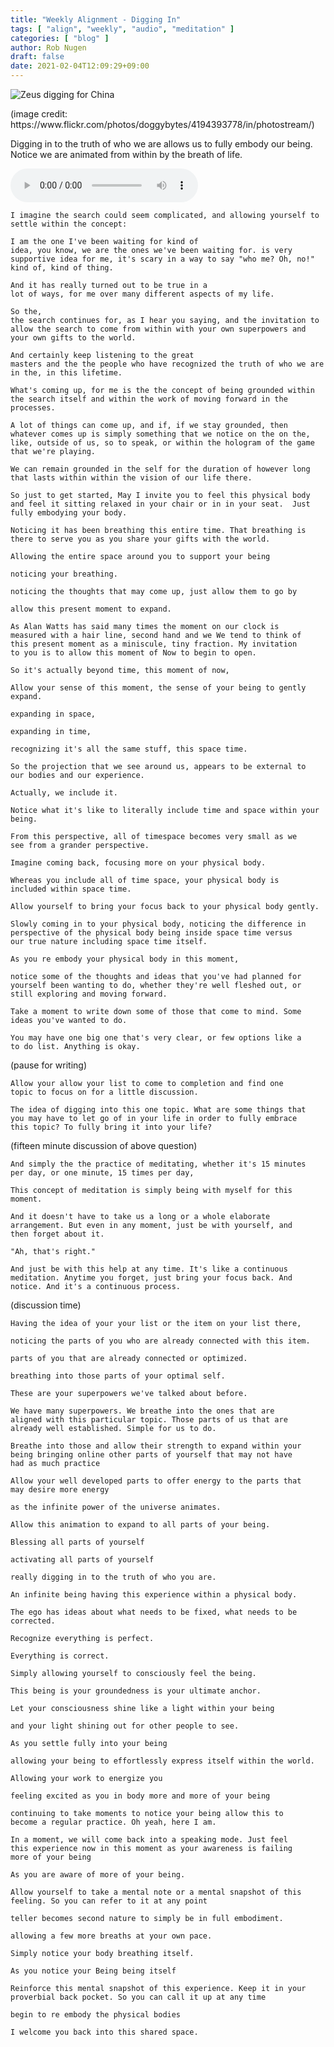 ```yaml
---
title: "Weekly Alignment - Digging In"
tags: [ "align", "weekly", "audio", "meditation" ]
categories: [ "blog" ]
author: Rob Nugen
draft: false
date: 2021-02-04T12:09:29+09:00
---
```


<img
src="//b.robnugen.com/blog/2021/zeus_digging_for_china.jpg"
alt="Zeus digging for China"
class="title" />

<div class="note">(image credit: https://www.flickr.com/photos/doggybytes/4194393778/in/photostream/)</div>

Digging in to the truth of who we are allows us to fully embody our
being.  Notice we are animated from within by the breath of life.

<audio controls>
  <source src="//b.robnugen.com/rob/presentations/weekly-alignments/2021/2021-feb-04-weekly-alignment-digging-in.ogg" type="audio/ogg">
  <source src="//b.robnugen.com/rob/presentations/weekly-alignments/2021/2021-feb-04-weekly-alignment-digging-in.mp3" type="audio/mpeg">
  Your browser does not support this audio content.
</audio>

    I imagine the search could seem complicated, and allowing yourself to
    settle within the concept:
    
    I am the one I've been waiting for kind of
    idea, you know, we are the ones we've been waiting for. is very
    supportive idea for me, it's scary in a way to say "who me? Oh, no!"
    kind of, kind of thing.
    
    And it has really turned out to be true in a
    lot of ways, for me over many different aspects of my life.
    
    So the,
    the search continues for, as I hear you saying, and the invitation to
    allow the search to come from within with your own superpowers and
    your own gifts to the world.
    
    And certainly keep listening to the great
    masters and the the people who have recognized the truth of who we are
    in the, in this lifetime.
    
    What's coming up, for me is the the concept of being grounded within
    the search itself and within the work of moving forward in the
    processes.
    
    A lot of things can come up, and if, if we stay grounded, then
    whatever comes up is simply something that we notice on the on the,
    like, outside of us, so to speak, or within the hologram of the game
    that we're playing.
    
    We can remain grounded in the self for the duration of however long
    that lasts within within the vision of our life there.
    
    So just to get started, May I invite you to feel this physical body
    and feel it sitting relaxed in your chair or in in your seat.  Just
    fully embodying your body.
    
    Noticing it has been breathing this entire time. That breathing is
    there to serve you as you share your gifts with the world.
    
    Allowing the entire space around you to support your being
    
    noticing your breathing.
    
    noticing the thoughts that may come up, just allow them to go by
    
    allow this present moment to expand.
    
    As Alan Watts has said many times the moment on our clock is
    measured with a hair line, second hand and we We tend to think of
    this present moment as a miniscule, tiny fraction. My invitation
    to you is to allow this moment of Now to begin to open.
    
    So it's actually beyond time, this moment of now,
    
    Allow your sense of this moment, the sense of your being to gently expand.
    
    expanding in space,
    
    expanding in time,
    
    recognizing it's all the same stuff, this space time.
    
    So the projection that we see around us, appears to be external to
    our bodies and our experience.
    
    Actually, we include it.
    
    Notice what it's like to literally include time and space within your being.
    
    From this perspective, all of timespace becomes very small as we
    see from a grander perspective.
    
    Imagine coming back, focusing more on your physical body.
    
    Whereas you include all of time space, your physical body is
    included within space time.
    
    Allow yourself to bring your focus back to your physical body gently.
    
    Slowly coming in to your physical body, noticing the difference in
    perspective of the physical body being inside space time versus
    our true nature including space time itself.
    
    As you re embody your physical body in this moment,
    
    notice some of the thoughts and ideas that you've had planned for
    yourself been wanting to do, whether they're well fleshed out, or
    still exploring and moving forward.
    
    Take a moment to write down some of those that come to mind. Some
    ideas you've wanted to do.
    
    You may have one big one that's very clear, or few options like a
    to do list. Anything is okay.
    
(pause for writing)
    
    Allow your allow your list to come to completion and find one
    topic to focus on for a little discussion.
    
    The idea of digging into this one topic. What are some things that
    you may have to let go of in your life in order to fully embrace
    this topic? To fully bring it into your life?
    
(fifteen minute discussion of above question)
    
    And simply the the practice of meditating, whether it's 15 minutes
    per day, or one minute, 15 times per day,
    
    This concept of meditation is simply being with myself for this
    moment.
    
    And it doesn't have to take us a long or a whole elaborate
    arrangement. But even in any moment, just be with yourself, and
    then forget about it.
    
    "Ah, that's right."
    
    And just be with this help at any time. It's like a continuous
    meditation. Anytime you forget, just bring your focus back. And
    notice. And it's a continuous process.
    
(discussion time)
    
    Having the idea of your your list or the item on your list there,
    
    noticing the parts of you who are already connected with this item.
    
    parts of you that are already connected or optimized.
    
    breathing into those parts of your optimal self.
    
    These are your superpowers we've talked about before.
    
    We have many superpowers. We breathe into the ones that are
    aligned with this particular topic. Those parts of us that are
    already well established. Simple for us to do.
    
    Breathe into those and allow their strength to expand within your
    being bringing online other parts of yourself that may not have
    had as much practice
    
    Allow your well developed parts to offer energy to the parts that
    may desire more energy
    
    as the infinite power of the universe animates.
    
    Allow this animation to expand to all parts of your being.
    
    Blessing all parts of yourself
    
    activating all parts of yourself
    
    really digging in to the truth of who you are.
    
    An infinite being having this experience within a physical body.
    
    The ego has ideas about what needs to be fixed, what needs to be
    corrected.
    
    Recognize everything is perfect.
    
    Everything is correct.
    
    Simply allowing yourself to consciously feel the being.
    
    This being is your groundedness is your ultimate anchor.
    
    Let your consciousness shine like a light within your being
    
    and your light shining out for other people to see.
    
    As you settle fully into your being
    
    allowing your being to effortlessly express itself within the world.
    
    Allowing your work to energize you
    
    feeling excited as you in body more and more of your being
    
    continuing to take moments to notice your being allow this to
    become a regular practice. Oh yeah, here I am.
    
    In a moment, we will come back into a speaking mode. Just feel
    this experience now in this moment as your awareness is failing
    more of your being
    
    As you are aware of more of your being.
    
    Allow yourself to take a mental note or a mental snapshot of this
    feeling. So you can refer to it at any point
    
    teller becomes second nature to simply be in full embodiment.
    
    allowing a few more breaths at your own pace.
    
    Simply notice your body breathing itself.
    
    As you notice your Being being itself
    
    Reinforce this mental snapshot of this experience. Keep it in your
    proverbial back pocket. So you can call it up at any time
    
    begin to re embody the physical bodies
    
    I welcome you back into this shared space.
    
